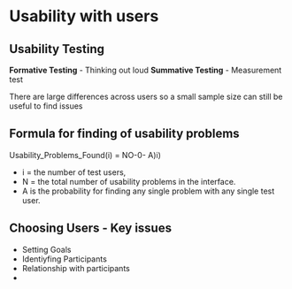 # Usability with users

## Usability Testing
**Formative Testing** - Thinking out loud
**Summative Testing** - Measurement test

There are large differences across users so a small sample size can still be useful to find issues

## Formula for finding of usability problems
Usability_Problems_Found(i) = NO-0- A)i)
- i = the number of test users, 
- N = the total number of usability problems in the interface.
- A is the probability for finding any single problem with any single test user.

## Choosing Users - Key issues
- Setting Goals
- Identiyfing Participants
- Relationship with participants
- 